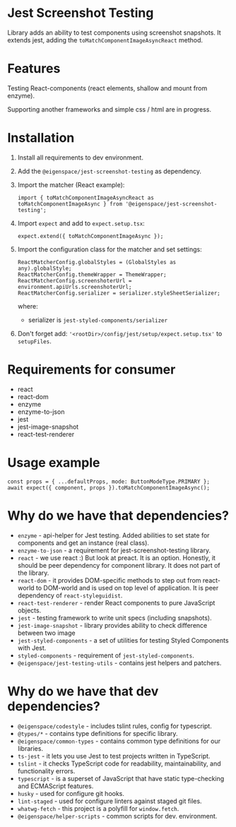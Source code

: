 # Jest Screenshot Testing

Library adds an ability to test components using screenshot snapshots. It extends jest,
adding the `toMatchComponentImageAsyncReact` method.

# Features

Testing React-components (react elements, shallow and mount from enzyme).

Supporting another frameworks and simple css / html are in progress.

# Installation

1. Install all requirements to dev environment.
2. Add the `@eigenspace/jest-screenshot-testing` as dependency.
3. Import the matcher (React example):
    ```
    import { toMatchComponentImageAsyncReact as toMatchComponentImageAsync } from '@eigenspace/jest-screenshot-testing';
    ```
4. Import `expect` and add to `expect.setup.tsx`:
    ```
    expect.extend({ toMatchComponentImageAsync });
    ```
5. Import the configuration class for the matcher and set settings:
    ```
    ReactMatcherConfig.globalStyles = (GlobalStyles as any).globalStyle;
    ReactMatcherConfig.themeWrapper = ThemeWrapper;
    ReactMatcherConfig.screenshoterUrl = environment.apiUrls.screenshoterUrl;
    ReactMatcherConfig.serializer = serializer.styleSheetSerializer;
    ```
    
    where:
    - serializer is `jest-styled-components/serializer`
    
6. Don't forget add: `'<rootDir>/config/jest/setup/expect.setup.tsx'` to `setupFiles`.

# Requirements for consumer

* react
* react-dom
* enzyme
* enzyme-to-json
* jest
* jest-image-snapshot
* react-test-renderer

# Usage example

```
const props = { ...defaultProps, mode: ButtonModeType.PRIMARY };
await expect({ component, props }).toMatchComponentImageAsync();
```

# Why do we have that dependencies?

* `enzyme` - api-helper for Jest testing. Added abilities to set state for components 
and get an instance (real class). 
* `enzyme-to-json` - a requirement for jest-screenshot-testing library.
* `react` - we use react :) But look at preact. It is an option.
Honestly, it should be peer dependency for component library. It does not 
part of the library.    
* `react-dom` - it provides DOM-specific methods to step out from react-world
to DOM-world and is used on top level of application. It is peer dependency of
`react-styleguidist`. 
* `react-test-renderer` - render React components to pure JavaScript objects.
* `jest` - testing framework to write unit specs (including snapshots).
* `jest-image-snapshot` - library provides ability to check difference between two image
* `jest-styled-components` - a set of utilities for testing Styled Components with Jest.
* `styled-components` - requirement of `jest-styled-components`.
* `@eigenspace/jest-testing-utils` - contains jest helpers and patchers.

# Why do we have that dev dependencies?

* `@eigenspace/codestyle` - includes tslint rules, config for typescript.
* `@types/*` - contains type definitions for specific library.
* `@eigenspace/common-types` - contains common type definitions for our libraries.
* `ts-jest` - it lets you use Jest to test projects written in TypeScript.
* `tslint` - it checks TypeScript code for readability, maintainability, and functionality errors.
* `typescript` - is a superset of JavaScript that have static type-checking and ECMAScript features.
* `husky` - used for configure git hooks.
* `lint-staged` - used for configure linters against staged git files.
* `whatwg-fetch` - this project is a polyfill for `window.fetch`.
* `@eigenspace/helper-scripts` - common scripts for dev. environment.